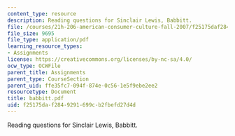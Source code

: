 ```yaml
---
content_type: resource
description: Reading questions for Sinclair Lewis, Babbitt.
file: /courses/21h-206-american-consumer-culture-fall-2007/f25175daf2849291699cb2fbefd27d4d_babbitt.pdf
file_size: 9695
file_type: application/pdf
learning_resource_types:
- Assignments
license: https://creativecommons.org/licenses/by-nc-sa/4.0/
ocw_type: OCWFile
parent_title: Assignments
parent_type: CourseSection
parent_uid: ffe35fc7-094f-874e-0c56-1e5f9ebe2ee2
resourcetype: Document
title: babbitt.pdf
uid: f25175da-f284-9291-699c-b2fbefd27d4d
---
```

Reading questions for Sinclair Lewis, Babbitt.
